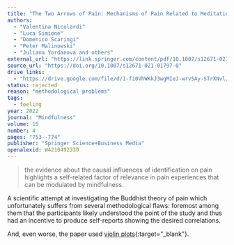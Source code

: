 ```yaml
---
title: "The Two Arrows of Pain: Mechanisms of Pain Related to Meditation and Mental States of Aversion and Identification"
authors:
  - "Valentina Nicolardi"
  - "Luca Simione"
  - "Domenico Scaringi"
  - "Peter Malinowski"
  - "Juliana Yordanova and others"
external_url: "https://link.springer.com/content/pdf/10.1007/s12671-021-01797-0.pdf"
source_url: "https://doi.org/10.1007/s12671-021-01797-0"
drive_links:
  - "https://drive.google.com/file/d/1-fi0VhWKkJ3wgMIeJ-wrv5Ay-STrXNvl/view?usp=drivesdk"
status: rejected
reason: "methodological problems"
tags:
  - feeling
year: 2022
journal: "Mindfulness"
volume: 15
number: 4
pages: "753--774"
publisher: "Springer Science+Business Media"
openalexid: W4210492330
---
```


> the evidence about the causal influences of identification on pain highlights a self-related factor of relevance in pain experiences that can be modulated by mindfulness.

A scientific attempt at investigating the Buddhist theory of pain which unfortunately suffers from several methodological flaws: foremost among them that the participants likely understood the point of the study and thus had an incentive to produce self-reports showing the desired correlations.

And, even worse, the paper used [violin plots](https://youtu.be/_0QMKFzW9fw){:target="_blank"}.
